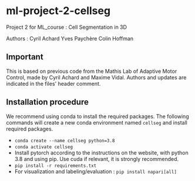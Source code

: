 # ml-project-2-cellseg
 Project 2 for ML_course : Cell Segmentation in 3D

Authors :
Cyril Achard
Yves Paychère
Colin Hoffman

## Important

This is based on previous code from the Mathis Lab of Adaptive Motor Control, made by Cyril Achard and Maxime Vidal.
Authors and updates are indicated in the files' header comment.

## Installation procedure
We recommend using conda to install the required packages. The following commands will create a new conda environment named `cellseg` and install required packages.


- `conda create --name cellseg python=3.8`
- `conda activate cellseg`
- Install pytorch according to the instructions on the website, with python 3.8 and using pip. Use cuda if relevant, it is strongly recommended.
- `pip install -r requirements.txt`
- For visualization and labeling/evaluation : `pip install napari[all]`
